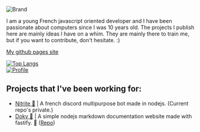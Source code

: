 ![Brand](https://media.discordapp.net/attachments/296668970788847616/742878132507377805/unknown.png)

I am a young French javascript oriented developer and I have been passionate about computers since I was 10 years old.
The projects I publish here are mainly ideas I have on a whim. They are mainly there to train me, but if you want to contribute, don't hesitate. :)

[My github pages site](https://cozax.github.io/Cozax/)

[![Top Langs](https://github-readme-stats.vercel.app/api/top-langs/?username=Cozax&layout=compact)](https://github.com/anuraghazra/github-readme-stats)
<br>
[![Profile](https://github-readme-stats.vercel.app/api?username=Cozax)](https://github-readme-stats.vercel.app/api?username=Cozax)

## Projects that I've been working for:

- [Nitrite 🧪](https://nitrite.fr) | A french discord multipurpose bot made in nodejs. (Current repo's private.)
- [Doky 🎉](https://cozax.github.io/Doky/) | A simple nodejs markdown documentation website made with fastify. 🎉 ([Repo](https://github.com/Cozax/Doky/))
